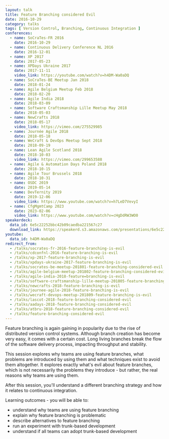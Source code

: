 ```yaml
---
layout: talk
title: Feature Branching considered Evil
date: 2016-10-29
category: talks
tags: [ Version Control, Branching, Continuous Integration ]
conferences:
  - name: SoCraTes-FR 2016
    date: 2016-10-29
  - name: Continuous Delivery Conference NL 2016
    date: 2016-12-01
  - name: XP 2017
    date: 2017-05-23
  - name: XPDays Ukraine 2017
    date: 2017-11-11
    video_link: https://youtube.com/watch?v=h4DM-Wa0aDQ
  - name: SoCraTes-BE Meetup Jan 2018
    date: 2018-01-24
  - name: Agile Belgium Meetup Feb 2018
    date: 2018-02-20
  - name: Agile India 2018
    date: 2018-03-09
  - name: Software Craftsmanship Lille Meetup May 2018
    date: 2018-05-03
  - name: NewCrafts 2018
    date: 2018-05-17
    video_link: https://vimeo.com/275529985
  - name: Journée Agile 2018
    date: 2018-05-18
  - name: WeCraft & DevOps Meetup Sept 2018
    date: 2018-09-19
  - name: Lean Agile Scotland 2018
    date: 2018-10-03
    video_link: https://vimeo.com/299653588
  - name: Agile & Automation Days Poland 2018
    date: 2018-10-15
  - name: Agile Tour Brussels 2018
    date: 2018-10-31
  - name: OSDC 2019
    date: 2019-05-14
  - name: DevTernity 2019
    date: 2019-12-06
    video_link: https://www.youtube.com/watch?v=h7LeD7VevyI
  - name: CfgMgmtCamp 2023
    date: 2023-02-06
    video_link: https://www.youtube.com/watch?v=cHgDdRW3WO0
speakerdeck:
  data_id: 6e5c22252bbc42b09caedba221567c27
  download_link: https://speakerd.s3.amazonaws.com/presentations/6e5c22252bbc42b09caedba221567c27/Feature_Branching_is_Evil.pdf
youtube:
  data_id: h4DM-Wa0aDQ
redirect_from:
  - /talks/socrates-fr-2016-feature-branching-is-evil
  - /talks/cdconfnl-2016-feature-branching-is-evil
  - /talks/xp-2017-feature-branching-is-evil
  - /talks/xpdays-ukraine-2017-feature-branching-is-evil
  - /talks/socrates-be-meetup-201801-feature-branching-considered-evil
  - /talks/agile-belgium-meetup-201802-feature-branching-considered-evil
  - /talks/agile-india-2018-feature=branching-is-evil
  - /talks/software-craftsmanship-lille-meetup-201805-feature-branching-is-evil
  - /talks/newcrafts-2018-feature-branching-is-evil
  - /talks/journee-agile-2018-feature-branching-is-evil
  - /talks/wecraft-devops-meetup-201809-feature-branching-is-evil
  - /talks/lascot-2018-feature-branching-considered-evil
  - /talks/aadays-2018-feature-branching-considered-evil
  - /talks/atbru-2018-feature-branching-considered-evil
  - /talks/feature-branching-considered-evil
---
```

Feature branching is again gaining in popularity due to the rise of distributed version control systems. Although branch creation has become very easy, it comes with a certain cost. Long living branches break the flow of the software delivery process, impacting throughput and stability.

This session explores why teams are using feature branches, what problems are introduced by using them and what techniques exist to avoid them altogether. It explores exactly what's evil about feature branches, which is not necessarily the problems they introduce - but rather, the real reasons why teams are using them.

After this session, you'll understand a different branching strategy and how it relates to continuous integration.

Learning outcomes - you will be able to:

- understand why teams are using feature branching
- explain why feature branching is problematic
- describe alternatives to feature branching
- run an experiment with trunk-based development
- understand if all teams can adopt trunk-based development


